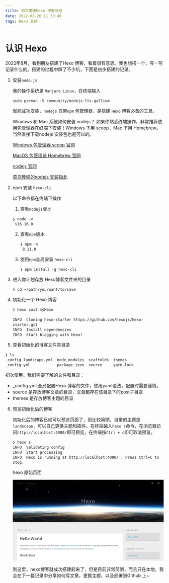 ```yaml
---
title: 初次搭建Hexo 博客总结
date: 2022-08-20 11:33:49
tags: Hexo 总结
---
```


# 认识 Hexo

2022年8月，看到朋友搭建了Hexo 博客，看着很有意思。我也想搭一个，写一写记录什么的。搭建的过程中踩了不少坑，下面是初步搭建的记录。

1. 安装`node.js`

   我的操作系统是 `Manjaro Linux`，在终端输入 

   ```shell
   sudo pacman -S community/nodejs-lts-gallium
   ```

   就能成功安装，`nodejs` 自带`npm` 包管理器，是搭建 `Hexo` 博客必备的工具。

   Windows 和 Mac 系统如何安装 nodejs？ 如果你熟悉终端操作，非常推荐使用包管理器在终端下安装！Windows 下用 scoop，Mac 下用 Homebrew。当然直接下载nodejs 安装包也是可以的。

   [Windows 包管理器 scoop 官网](https://scoop.sh/#/)

   [MacOS 包管理器 Homebrew 官网](https://brew.sh/)

   [nodejs 官网](https://nodejs.org/en/download/)

   [菜鸟教程的nodejs 安装指北](https://www.runoob.com/nodejs/nodejs-install-setup.html)

2. npm 安装 `hexo-cli` 

   以下命令都在终端下操作

   1.  查看`nodejs`版本

      ```shell
      ❯ node -v
       v16.16.0
      ```

   2. 查看`npm`版本

      ```shell
      ❯ npm -v
       8.11.0
      ```

   3. 使用`npm`全局安装 `hexo-cli`

      ```shell
      ❯ npm install -g hexo-cli
      ```

   

3. 进入你计划存放 Hexo博客文件夹的目录

   ```shell
   ❯ cd ~/path/you/want/to/save
   ```

   

4. 初始化一个 Hexo 博客

   ```shell
   ❯ hexo init myHexo
   
   INFO  Cloning hexo-starter https://github.com/hexojs/hexo-starter.git
   INFO  Install dependencies
   INFO  Start blogging with Hexo!
   ```

   

5.  查看初始化的博客文件夹目录

   ```shell
   ❯ ls
   _config.landscape.yml  node_modules  scaffolds  themes
   _config.yml            package.json  source     yarn.lock
   ```

   初次使用，我们需要了解的文件和目录：

   - _config.yml 全局配置Hexo 博客的文件，使用yaml语法，配置时需要谨慎。
   - source 是存放博客文章的目录，文章都存在该目录下的post子目录
   - themes 是存放博客主题的目录

6. 预览初始化后的博客

   初始化后的博客已经可以预览页面了，但比较简陋。自带的主题是`landscape`，可以自己更换主题和插件。在终端输入`hexo s`命令，在浏览器访问`http://localhost:4000/`即可预览，在终端按`Ctrl + c`即可取消预览。

   ```shell
   ❯ hexo s
   INFO  Validating config
   INFO  Start processing
   INFO  Hexo is running at http://localhost:4000/ . Press Ctrl+C to stop.
   ```

   hexo 原始页面

   ![hexo预览图](/images/image-hexo.png)

   

   到这里，hexo博客就成功搭建起来了，但是目前非常简陋，而且只在本地。我会在下一篇记录中分享如何写文章，更换主题，以及部署到Github 上~





